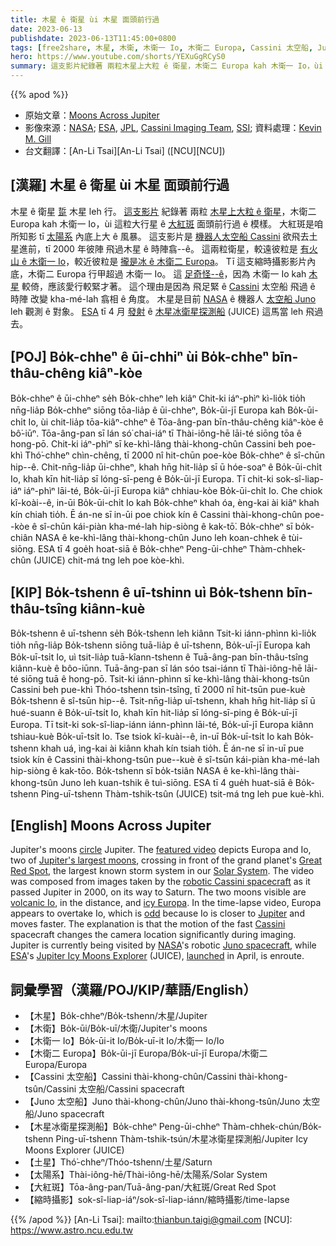 ```yaml
---
title: 木星 ê 衛星 ùi 木星 面頭前行過
date: 2023-06-13
publishdate: 2023-06-13T11:45:00+0800
tags: [free2share, 木星, 木衛, 木衛一 Io, 木衛二 Europa, Cassini 太空船, Juno 太空船, 木星冰衛星探測船, JUICE, 土星, 大紅斑, 縮時攝影]
hero: https://www.youtube.com/shorts/YEXuGgRCyS0
summary: 這支影片紀錄著 兩粒木星上大粒 ê 衛星，木衛二 Europa kah 木衛一 Io，ùi 這粒大行星 ê 大紅斑面頭前行過 ê 模樣。
---
```


{{% apod %}}

- 原始文章：[Moons Across Jupiter](https://apod.nasa.gov/apod/ap230613.html)
- 影像來源：[NASA](https://www.nasa.gov/); [ESA](https://www.esa.int/), [JPL](https://www.jpl.nasa.gov/), [Cassini Imaging Team](https://ciclops.org/), [SSI](https://www.spacescience.org/); 資料處理：[Kevin M. Gill](https://www.flickr.com/people/kevinmgill/)
- 台文翻譯：[An-Li Tsai][An-Li Tsai] ([NCU][NCU])

## [漢羅] 木星 ê 衛星 ùi 木星 面頭前行過
木星 ê 衛星 [踅][circle] 木星 leh 行。
[這支影片][featured video] 紀錄著 兩粒 [木星上大粒 ê 衛星][Jupiter's largest moons]，木衛二 Europa kah 木衛一 Io，ùi 這粒大行星 ê [大紅斑][Great Red Spot] 面頭前行過 ê 模樣。
大紅斑是咱所知影 tī [太陽系][Solar System] 內底上大 ê 風暴。
這支影片是 [機器人太空船 Cassini][robotic Cassini spacecraft] 欲飛去土星進前，tī 2000 年彼陣 飛過木星 ê 時陣翕--ê。
這兩粒衛星，較遠彼粒是 [有火山 ê 木衛一 Io][volcanic Io]，較近彼粒是 [攏是冰 ê 木衛二 Europa][icy Europa]。
Tī 這支縮時攝影影片內底，木衛二 Europa 行甲超過 木衛一 Io。
這 [足奇怪--ê][odd]，因為 木衛一 Io kah [木星][Jupiter] 較倚，應該愛行較緊才著。
這个理由是因為 飛足緊 ê [Cassini][Cassini] 太空船 飛過 ê 時陣 改變 kha-mé-lah 翕相 ê 角度。
木星是目前 [NASA][NASA] ê 機器人 [太空船 Juno][Juno spacecraft] leh 觀測 ê 對象。
[ESA][ESA] tī 4 月 [發射][launched] ê [木星冰衛星探測船][Jupiter Icy Moons Explorer] (JUICE) 這馬當 leh 飛過去。

## [POJ] Bo̍k-chheⁿ ê ūi-chhiⁿ ùi Bo̍k-chheⁿ bīn-thâu-chêng kiâⁿ-kòe
Bo̍k-chheⁿ ê ūi-chheⁿ se̍h Bo̍k-chheⁿ leh kiâⁿ
Chit-ki iáⁿ-phìⁿ kì-lio̍k tio̍h nn̄g-lia̍p Bo̍k-chheⁿ siōng tōa-lia̍p ê ūi-chheⁿ, Bo̍k-ūi-jī Europa kah Bo̍k-ūi-chi̍t Io, ùi chit-lia̍p tōa-kiâⁿ-chheⁿ ê Tōa-âng-pan bīn-thâu-chêng kiâⁿ-kòe ê bô͘-iūⁿ.
Tōa-âng-pan sī lán só͘ chai-iáⁿ tī Thài-iông-hē lāi-té siōng tōa ê hong-pō.
Chit-ki iáⁿ-phìⁿ sī ke-khì-lâng thài-khong-chûn Cassini beh poe-khì Thó͘-chheⁿ chìn-chêng, tī 2000 nî hit-chūn poe-kòe Bo̍k-chheⁿ ê sî-chūn hip--ê.
Chit-nn̄g-lia̍p ūi-chheⁿ, khah hn̄g hit-lia̍p sī ū hóe-soaⁿ ê Bo̍k-ūi-chi̍t Io, khah kīn hit-lia̍p sī lóng-sī-peng ê Bo̍k-ūi-jī Europa.
Tī chit-ki sok-sî-liap-iáⁿ iáⁿ-phìⁿ lāi-té, Bo̍k-ūi-jī Europa kiâⁿ chhiau-kòe Bo̍k-ūi-chi̍t Io.
Che chiok kî-koài--ê, in-ūi Bo̍k-ūi-chi̍t Io kah Bo̍k-chheⁿ khah óa, èng-kai ài kiâⁿ khah kín chiah tio̍h.
Ē án-ne sī in-ūi poe chiok kín ê Cassini thài-khong-chûn poe--kòe ê sî-chūn kái-piàn kha-mé-lah hip-siòng ê kak-tō͘.
Bo̍k-chheⁿ sī bo̍k-chiân NASA ê ke-khì-lâng thài-khong-chûn Juno leh koan-chhek ê tùi-siōng.
ESA tī 4 goe̍h hoat-siā ê Bo̍k-chheⁿ Peng-ūi-chheⁿ Thàm-chhek-chûn (JUICE) chit-má tng leh poe kòe-khì.

## [KIP] Bo̍k-tshenn ê uī-tshinn uì Bo̍k-tshenn bīn-thâu-tsîng kiânn-kuè
Bo̍k-tshenn ê uī-tshenn se̍h Bo̍k-tshenn leh kiânn
Tsit-ki iánn-phìnn kì-lio̍k tio̍h nn̄g-lia̍p Bo̍k-tshenn siōng tuā-lia̍p ê uī-tshenn, Bo̍k-uī-jī Europa kah Bo̍k-uī-tsi̍t Io, uì tsit-lia̍p tuā-kîann-tshenn ê Tuā-âng-pan bīn-thâu-tsîng kiânn-kuè ê bôo-iūnn.
Tuā-âng-pan sī lán sóo tsai-iánn tī Thài-iông-hē lāi-té siōng tuā ê hong-pō.
Tsit-ki iánn-phìnn sī ke-khì-lâng thài-khong-tsûn Cassini beh pue-khì Thóo-tshenn tsìn-tsîng, tī 2000 nî hit-tsūn pue-kuè Bo̍k-tshenn ê sî-tsūn hip--ê.
Tsit-nn̄g-lia̍p uī-tshenn, khah hn̄g hit-lia̍p sī ū hué-suann ê Bo̍k-uī-tsi̍t Io, khah kīn hit-lia̍p sī lóng-sī-ping ê Bo̍k-uī-jī Europa.
Tī tsit-ki sok-sî-liap-iánn iánn-phìnn lāi-té, Bo̍k-uī-jī Europa kiânn tshiau-kuè Bo̍k-uī-tsi̍t Io.
Tse tsiok kî-kuài--ê, in-uī Bo̍k-uī-tsi̍t Io kah Bo̍k-tshenn khah uá, ìng-kai ài kiânn khah kín tsiah tio̍h.
Ē án-ne sī in-uī pue tsiok kín ê Cassini thài-khong-tsûn pue--kuè ê sî-tsūn kái-piàn kha-mé-lah hip-siòng ê kak-tōo.
Bo̍k-tshenn sī bo̍k-tsiân NASA ê ke-khì-lâng thài-khong-tsûn Juno leh kuan-tshik ê tuì-siōng.
ESA tī 4 gue̍h huat-siā ê Bo̍k-tshenn Ping-uī-tshenn Thàm-tshik-tsûn (JUICE) tsit-má tng leh pue kuè-khì.

## [English] Moons Across Jupiter
Jupiter's moons [circle][circle] Jupiter.
The [featured video][featured video] depicts Europa and Io, two of [Jupiter's largest moons][Jupiter's largest moons], crossing in front of the grand planet's [Great Red Spot][Great Red Spot], the largest known storm system in our [Solar System][Solar System].
The video was composed from images taken by the [robotic Cassini spacecraft][robotic Cassini spacecraft] as it passed Jupiter in 2000, on its way to Saturn.
The two moons visible are [volcanic Io][volcanic Io], in the distance, and [icy Europa][icy Europa].
In the time-lapse video, Europa appears to overtake Io, which is [odd][odd] because Io is closer to [Jupiter][Jupiter] and moves faster.
The explanation is that the motion of the fast [Cassini][Cassini] spacecraft changes the camera location significantly during imaging.
Jupiter is currently being visited by [NASA][NASA]'s robotic [Juno spacecraft][Juno spacecraft], while [ESA][ESA]'s [Jupiter Icy Moons Explorer][Jupiter Icy Moons Explorer] (JUICE), [launched][launched] in April, is enroute.

## 詞彙學習（漢羅/POJ/KIP/華語/English）
- 【木星】Bo̍k-chheⁿ/Bo̍k-tshenn/木星/Jupiter
- 【木衛】Bo̍k-ūi/Bo̍k-uī/木衛/Jupiter's moons
- 【木衛一 Io】Bo̍k-ūi-it Io/Bo̍k-uī-it Io/木衛一 Io/Io
- 【木衛二 Europa】Bo̍k-ūi-jī Europa/Bo̍k-uī-jī Europa/木衛二 Europa/Europa
- 【Cassini 太空船】Cassini thài-khong-chûn/Cassini thài-khong-tsûn/Cassini 太空船/Cassini spacecraft
- 【Juno 太空船】Juno thài-khong-chûn/Juno thài-khong-tsûn/Juno 太空船/Juno spacecraft
- 【木星冰衛星探測船】Bo̍k-chheⁿ Peng-ūi-chheⁿ Thàm-chhek-chún/Bo̍k-tshenn Ping-uī-tshenn Thàm-tshik-tsún/木星冰衛星探測船/Jupiter Icy Moons Explorer (JUICE)
- 【土星】Thó͘-chheⁿ/Thóo-tshenn/土星/Saturn
- 【太陽系】Thài-iông-hē/Thài-iông-hē/太陽系/Solar System
- 【大紅斑】Tōa-âng-pan/Tuā-âng-pan/大紅斑/Great Red Spot
- 【縮時攝影】sok-sî-liap-iáⁿ/sok-sî-liap-iánn/縮時攝影/time-lapse

{{% /apod %}}
[An-Li Tsai]: mailto:thianbun.taigi@gmail.com
[NCU]: https://www.astro.ncu.edu.tw

[copyright]: https://apod.nasa.gov/apod/fap/lib/about_apod.html#srapply
[License]: https://creativecommons.org/licenses/by/2.0/

[circle]:https://apod.nasa.gov/apod/ap221025.html
[featured video]:https://www.flickr.com/photos/kevinmgill/44583965185/in/photostream/
[Jupiter's largest moons]:https://apod.nasa.gov/apod/ap001118.html
[Great Red Spot]:https://apod.nasa.gov/apod/ap220109.html
[Solar System]:https://en.wikipedia.org/wiki/Solar_System
[robotic Cassini spacecraft]:https://solarsystem.nasa.gov/missions/cassini/mission/spacecraft/cassini-orbiter/
[volcanic Io]:https://apod.nasa.gov/apod/ap221211.html
[icy Europa]:https://spaceplace.nasa.gov/europa/en/
[odd]:https://www.intermountainpet.com/hubfs/Blog_Images/Dogs-tilting-their-heads.jpg
[Jupiter]:https://solarsystem.nasa.gov/planets/jupiter/overview/
[Cassini]:https://www.planetary.org/space-missions/cassini
[NASA]:https://www.nasa.gov/
[Juno spacecraft]:https://www.missionjuno.swri.edu/spacecraft/
[ESA]:https://www.esa.int/
[Jupiter Icy Moons Explorer]:https://www.esa.int/Science_Exploration/Space_Science/Juice
[launched]:https://youtu.be/MvHcGmQPcsI?t=1788
